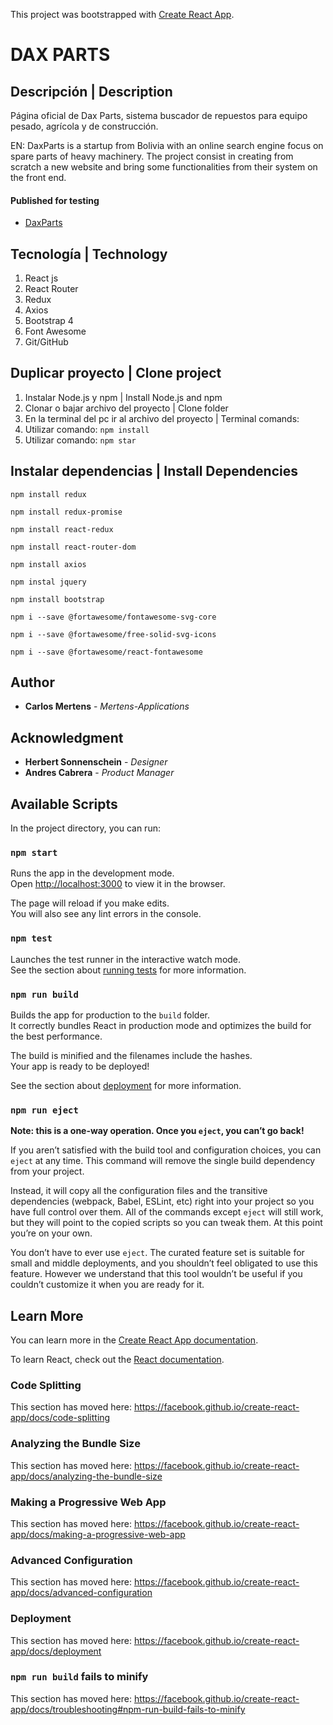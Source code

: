 This project was bootstrapped with [Create React App](https://github.com/facebook/create-react-app).

# DAX PARTS

## Descripción | Description

Página oficial de Dax Parts, sistema buscador de repuestos para equipo pesado, agrícola y de construcción.

EN:
DaxParts is a startup from Bolivia with an online search engine focus on spare parts of heavy machinery.
The project consist in creating from scratch a new website and bring some functionalities from their system on the front end.

#### Published for testing

- [DaxParts](https://carlosmertens.github.io)

## Tecnología | Technology

1. React js
2. React Router
3. Redux
4. Axios
5. Bootstrap 4
6. Font Awesome
7. Git/GitHub

## Duplicar proyecto | Clone project

1. Instalar Node.js y npm | Install Node.js and npm
2. Clonar o bajar archivo del proyecto | Clone folder
3. En la terminal del pc ir al archivo del proyecto | Terminal comands:
4. Utilizar comando: `npm install`
5. Utilizar comando: `npm star`

## Instalar dependencias | Install Dependencies

`npm install redux`

`npm install redux-promise`

`npm install react-redux`

`npm install react-router-dom`

`npm install axios`

`npm instal jquery`

`npm install bootstrap`

`npm i --save @fortawesome/fontawesome-svg-core`

`npm i --save @fortawesome/free-solid-svg-icons`

`npm i --save @fortawesome/react-fontawesome`

## Author

- **Carlos Mertens** - _Mertens-Applications_

## Acknowledgment

- **Herbert Sonnenschein** - _Designer_
- **Andres Cabrera** - _Product Manager_

## Available Scripts

In the project directory, you can run:

### `npm start`

Runs the app in the development mode.<br />
Open [http://localhost:3000](http://localhost:3000) to view it in the browser.

The page will reload if you make edits.<br />
You will also see any lint errors in the console.

### `npm test`

Launches the test runner in the interactive watch mode.<br />
See the section about [running tests](https://facebook.github.io/create-react-app/docs/running-tests) for more information.

### `npm run build`

Builds the app for production to the `build` folder.<br />
It correctly bundles React in production mode and optimizes the build for the best performance.

The build is minified and the filenames include the hashes.<br />
Your app is ready to be deployed!

See the section about [deployment](https://facebook.github.io/create-react-app/docs/deployment) for more information.

### `npm run eject`

**Note: this is a one-way operation. Once you `eject`, you can’t go back!**

If you aren’t satisfied with the build tool and configuration choices, you can `eject` at any time. This command will remove the single build dependency from your project.

Instead, it will copy all the configuration files and the transitive dependencies (webpack, Babel, ESLint, etc) right into your project so you have full control over them. All of the commands except `eject` will still work, but they will point to the copied scripts so you can tweak them. At this point you’re on your own.

You don’t have to ever use `eject`. The curated feature set is suitable for small and middle deployments, and you shouldn’t feel obligated to use this feature. However we understand that this tool wouldn’t be useful if you couldn’t customize it when you are ready for it.

## Learn More

You can learn more in the [Create React App documentation](https://facebook.github.io/create-react-app/docs/getting-started).

To learn React, check out the [React documentation](https://reactjs.org/).

### Code Splitting

This section has moved here: https://facebook.github.io/create-react-app/docs/code-splitting

### Analyzing the Bundle Size

This section has moved here: https://facebook.github.io/create-react-app/docs/analyzing-the-bundle-size

### Making a Progressive Web App

This section has moved here: https://facebook.github.io/create-react-app/docs/making-a-progressive-web-app

### Advanced Configuration

This section has moved here: https://facebook.github.io/create-react-app/docs/advanced-configuration

### Deployment

This section has moved here: https://facebook.github.io/create-react-app/docs/deployment

### `npm run build` fails to minify

This section has moved here: https://facebook.github.io/create-react-app/docs/troubleshooting#npm-run-build-fails-to-minify
